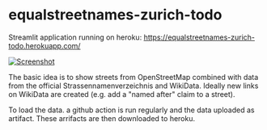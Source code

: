 # equalstreetnames-zurich-todo

Streamlit application running on heroku: https://equalstreetnames-zurich-todo.herokuapp.com/

[![Screenshot](https://user-images.githubusercontent.com/538415/152497937-41d4def6-0890-4f8d-98cb-6d630922b775.png)](https://equalstreetnames-zurich-todo.herokuapp.com/)

The basic idea is to show streets from OpenStreetMap combined with data from the official Strassennamenverzeichnis and WikiData.
Ideally new links on WikiData are created (e.g. add a "named after" claim to a street).

To load the data. a github action is run regularly and the data uploaded as artifact.
These arrifacts are then downloaded to heroku.
